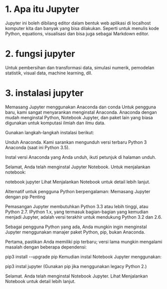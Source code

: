 
# 1. Apa itu Jupyter
 Jupyter ini boleh dibilang editor dalam bentuk web aplikasi di localhost komputer kita dan banyak yang bisa dilakukan. Seperti untuk menulis kode Python, equations, visualisasi dan bisa juga sebagai Markdown editor.
# 2. fungsi jupyter
Untuk pembersihan dan transformasi data, simulasi numerik, pemodelan statistik, visual data, machine learning, dll.
# 3. instalasi jupyter

Memasang Jupyter menggunakan Anaconda dan conda
Untuk pengguna baru, kami sangat menyarankan menginstal Anaconda. Anaconda dengan mudah menginstal Python, Notebook Jupyter, dan paket lain yang biasa digunakan untuk komputasi ilmiah dan ilmu data.

Gunakan langkah-langkah instalasi berikut:

Unduh Anaconda. Kami sarankan mengunduh versi terbaru Python 3 Anaconda (saat ini Python 3.5).

Instal versi Anaconda yang Anda unduh, ikuti petunjuk di halaman unduh.

Selamat, Anda telah menginstal Jupyter Notebook. Untuk menjalankan notebook:

notebook jupyter
Lihat Menjalankan Notebook untuk detail lebih lanjut.

Alternatif untuk pengguna Python berpengalaman: Memasang Jupyter dengan pip
Penting

Pemasangan Jupyter membutuhkan Python 3.3 atau lebih tinggi, atau Python 2.7. IPython 1.x, yang termasuk bagian-bagian yang kemudian menjadi Jupyter, adalah versi terakhir untuk mendukung Python 3.2 dan 2.6.

Sebagai pengguna Python yang ada, Anda mungkin ingin menginstal Jupyter menggunakan manajer paket Python, pip, bukan Anaconda.

Pertama, pastikan Anda memiliki pip terbaru; versi lama mungkin mengalami masalah dengan beberapa dependensi:

pip3 install --upgrade pip
Kemudian instal Notebook Jupyter menggunakan:

pip3 instal jupyter
(Gunakan pip jika menggunakan legacy Python 2.)

Selamat. Anda telah menginstal Notebook Jupyter. Lihat Menjalankan Notebook untuk detail lebih lanjut.
